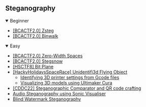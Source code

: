 ## Steganography
<details open>
<summary>Beginner</summary>

  - [[BCACTF2.0] Zsteg](https://github.com/Rookie441/CTF/blob/main/Storage/Writeups/BCACTF2.0_Writeup.md#zstegosaurus)
  - [[BCACTF2.0] Binwalk](https://github.com/Rookie441/CTF/blob/main/Storage/Writeups/BCACTF2.0_Writeup.md#gerald-new-job)
</details>

<details open>
<summary>Easy</summary>

  - [[BCACTF2.0] Zero-Width Spaces](https://github.com/Rookie441/CTF/blob/main/Storage/Writeups/BCACTF2.0_Writeup.md#more-than-meets-the-eye)
  - [[BCACTF2.0] Stegsnow](https://github.com/Rookie441/CTF/blob/main/Storage/Writeups/BCACTF2.0_Writeup.md#java-winter-wonderland)
  - [[HSCTF8] Bit Plane](https://github.com/Rookie441/CTF/blob/main/Storage/Writeups/HSCTF8_Writeup.md#glass-windows)
  - [[HackyHolidaysSpaceRace] Unidentifi3d Flying Object](https://github.com/Rookie441/CTF/blob/main/Storage/Writeups/Hacky_Holidays_Space_Race_Writeup.md#unidentifi3d-flying-object)
    - [Identifying 3D printer settings from Gcode files](https://github.com/Rookie441/CTF/blob/main/Storage/Writeups/Hacky_Holidays_Space_Race_Writeup.md#printer)
    - [Visualizing 3D models using Ultimaker Cura](https://github.com/Rookie441/CTF/blob/main/Storage/Writeups/Hacky_Holidays_Space_Race_Writeup.md#layer-by-layer)
  - [[CDDC22] Steganographic Comparator and QR code crafting](https://github.com/Rookie441/CTF/blob/main/Storage/Writeups/CDDC22_Writeup.md#stegano)
  - [Audio Steganography using Sonic Visualiser](https://github.com/Rookie441/CTF/blob/main/Categories/Steganography/Easy/tsunami/tsunami.md#tsunami)
  - [Blind Watermark Steganography](https://github.com/Rookie441/CTF/blob/main/Categories/Steganography/Easy/steg/steg.md#steg)
</details>
